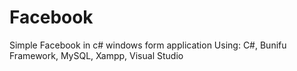 # Facebook
Simple Facebook in c# windows form application 
Using: C#, Bunifu Framework, MySQL, Xampp, Visual Studio
